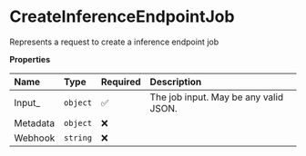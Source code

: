 # CreateInferenceEndpointJob

Represents a request to create a inference endpoint job

**Properties**

| Name     | Type     | Required | Description                           |
| :------- | :------- | :------- | :------------------------------------ |
| Input\_  | `object` | ✅       | The job input. May be any valid JSON. |
| Metadata | `object` | ❌       |                                       |
| Webhook  | `string` | ❌       |                                       |
